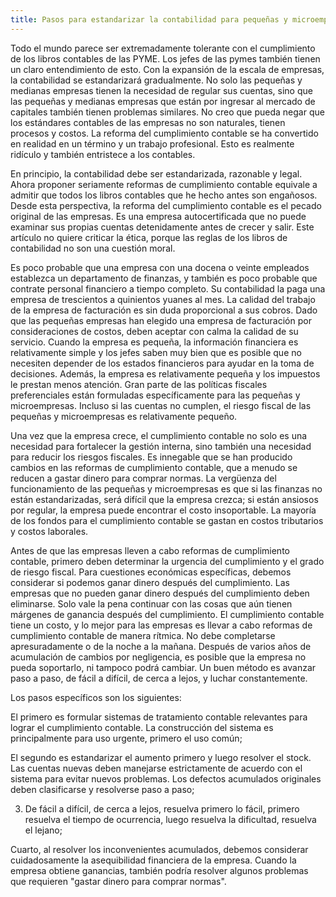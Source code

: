 ```yaml
---
title: Pasos para estandarizar la contabilidad para pequeñas y microempresas
---
```

Todo el mundo parece ser extremadamente tolerante con el cumplimiento de los libros contables de las PYME. Los jefes de las pymes también tienen un claro entendimiento de esto. Con la expansión de la escala de empresas, la contabilidad se estandarizará gradualmente. No solo las pequeñas y medianas empresas tienen la necesidad de regular sus cuentas, sino que las pequeñas y medianas empresas que están por ingresar al mercado de capitales también tienen problemas similares. No creo que pueda negar que los estándares contables de las empresas no son naturales, tienen procesos y costos. La reforma del cumplimiento contable se ha convertido en realidad en un término y un trabajo profesional. Esto es realmente ridículo y también entristece a los contables.
<!-- more -->
En principio, la contabilidad debe ser estandarizada, razonable y legal. Ahora proponer seriamente reformas de cumplimiento contable equivale a admitir que todos los libros contables que he hecho antes son engañosos. Desde esta perspectiva, la reforma del cumplimiento contable es el pecado original de las empresas. Es una empresa autocertificada que no puede examinar sus propias cuentas detenidamente antes de crecer y salir. Este artículo no quiere criticar la ética, porque las reglas de los libros de contabilidad no son una cuestión moral.

Es poco probable que una empresa con una docena o veinte empleados establezca un departamento de finanzas, y también es poco probable que contrate personal financiero a tiempo completo. Su contabilidad la paga una empresa de trescientos a quinientos yuanes al mes. La calidad del trabajo de la empresa de facturación es sin duda proporcional a sus cobros. Dado que las pequeñas empresas han elegido una empresa de facturación por consideraciones de costos, deben aceptar con calma la calidad de su servicio. Cuando la empresa es pequeña, la información financiera es relativamente simple y los jefes saben muy bien que es posible que no necesiten depender de los estados financieros para ayudar en la toma de decisiones. Además, la empresa es relativamente pequeña y los impuestos le prestan menos atención. Gran parte de las políticas fiscales preferenciales están formuladas específicamente para las pequeñas y microempresas. Incluso si las cuentas no cumplen, el riesgo fiscal de las pequeñas y microempresas es relativamente pequeño.

Una vez que la empresa crece, el cumplimiento contable no solo es una necesidad para fortalecer la gestión interna, sino también una necesidad para reducir los riesgos fiscales. Es innegable que se han producido cambios en las reformas de cumplimiento contable, que a menudo se reducen a gastar dinero para comprar normas. La vergüenza del funcionamiento de las pequeñas y microempresas es que si las finanzas no están estandarizadas, será difícil que la empresa crezca; si están ansiosos por regular, la empresa puede encontrar el costo insoportable. La mayoría de los fondos para el cumplimiento contable se gastan en costos tributarios y costos laborales.

Antes de que las empresas lleven a cabo reformas de cumplimiento contable, primero deben determinar la urgencia del cumplimiento y el grado de riesgo fiscal. Para cuestiones económicas específicas, debemos considerar si podemos ganar dinero después del cumplimiento. Las empresas que no pueden ganar dinero después del cumplimiento deben eliminarse. Solo vale la pena continuar con las cosas que aún tienen márgenes de ganancia después del cumplimiento. El cumplimiento contable tiene un costo, y lo mejor para las empresas es llevar a cabo reformas de cumplimiento contable de manera rítmica. No debe completarse apresuradamente o de la noche a la mañana. Después de varios años de acumulación de cambios por negligencia, es posible que la empresa no pueda soportarlo, ni tampoco podrá cambiar. Un buen método es avanzar paso a paso, de fácil a difícil, de cerca a lejos, y luchar constantemente.

Los pasos específicos son los siguientes:

El primero es formular sistemas de tratamiento contable relevantes para lograr el cumplimiento contable. La construcción del sistema es principalmente para uso urgente, primero el uso común;

El segundo es estandarizar el aumento primero y luego resolver el stock. Las cuentas nuevas deben manejarse estrictamente de acuerdo con el sistema para evitar nuevos problemas. Los defectos acumulados originales deben clasificarse y resolverse paso a paso;

3. De fácil a difícil, de cerca a lejos, resuelva primero lo fácil, primero resuelva el tiempo de ocurrencia, luego resuelva la dificultad, resuelva el lejano;

Cuarto, al resolver los inconvenientes acumulados, debemos considerar cuidadosamente la asequibilidad financiera de la empresa. Cuando la empresa obtiene ganancias, también podría resolver algunos problemas que requieren "gastar dinero para comprar normas".